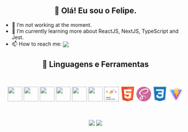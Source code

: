 <h2 align="center">👋 Olá! Eu sou o Felipe.</h2>

- 🔭 I’m not working at the moment.
- 🌱 I’m currently learning more about ReactJS, NextJS, TypeScript and Jest.
- 📫 How to reach me: <a href="https://www.linkedin.com/in/felipe8297/" target="_blank"><img src="https://img.shields.io/badge/-LinkedIn-%230077B5?style=for-the-badge&logo=linkedin&logoColor=white" target="_blank" height="20" align="center"></a> 

<h2 align="center">🚀 Linguagens e Ferramentas</h2>
<br/>
<p align="center">
    <img src="https://cdn.jsdelivr.net/gh/devicons/devicon/icons/react/react-original.svg" width="40" height="40"/>
    <img src="https://cdn.jsdelivr.net/gh/devicons/devicon/icons/typescript/typescript-plain.svg" width="40" height="40"/>
    <img src="https://cdn.jsdelivr.net/gh/devicons/devicon/icons/nextjs/nextjs-original.svg" width="40" height="40"/>
    <img src="https://cdn.jsdelivr.net/gh/devicons/devicon/icons/javascript/javascript-original.svg" width="40" height="40"/>
    <img src="https://cdn.jsdelivr.net/gh/devicons/devicon/icons/nodejs/nodejs-original.svg" width="40" height="40"/>
    <img src="https://cdn.jsdelivr.net/gh/devicons/devicon/icons/jest/jest-plain.svg" width="40" height="40"/>
    <img src="./assets/styled-components.png" alt="components" width="40" height="40" />
    <img src="./assets/html.png" alt="html" width="40" height="40" />
    <img src="./assets/sass.png" alt="sass" width="40" height="40" />
    <img src="./assets/css3.png" alt="css3" width="40" height="40" />
    <img src="./assets/vite.png" alt="vite" width="40" height="40" />  
</p>
<br>
<br>

<div align='center'>
  <img height="180em" src="https://github-readme-stats.vercel.app/api?username=Felipe8297&show_icons=true&theme=tokyonight&include_all_commits=true&count_private=true"/>
  <img height="180em" src="https://github-readme-stats.vercel.app/api/top-langs/?username=Felipe8297&layout=compact&langs_count=7&theme=tokyonight"/>
</div>

